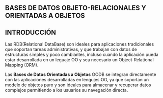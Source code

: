 ## BASES DE DATOS OBJETO-RELACIONALES Y ORIENTADAS A OBJETOS
## INTRODUCCIÓN
Las RDB(Relational DataBase) son ideales para aplicaciones tradicionales que soportan tareas administrativas, y que trabajan con datos de estructuras simples y poco cambiantes, incluso cuando la aplicación pueda estar desarrollada en un leguaje OO y sea necesario un Object-Relational Mapping (ORM).

Las **Bases de Datos Orientadas a Objetos** OODB se integran directamente con las aplicaciones desarrolladas en lengujes OO, ya que soportan un modelo de objetos puro y son ideales para almacenar y recuperar datos complejos permitiendo a los usuarios su navegación directa.
